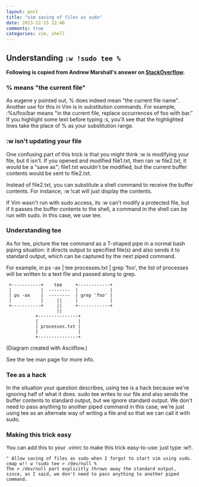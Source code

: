 ```yaml
---
layout: post
title: "vim saving of files as sudo"
date: 2013-12-15 22:40
comments: true
categories: vim, shell
---
```



## Understanding `:w !sudo tee %`

**Following is copied from Andrew Marshall's answer on [StackOverflow](http://stackoverflow.com/questions/2600783/how-does-the-vim-write-with-sudo-trick-work/7078429#7078429).**

### % means "the current file"

As eugene y pointed out, % does indeed mean "the current file name". Another use for this in Vim is in substitution commands. For example, :%s/foo/bar means "in the current file, replace occurrences of foo with bar." If you highlight some text before typing :s, you'll see that the highlighted lines take the place of % as your substitution range.

### :w isn't updating your file

One confusing part of this trick is that you might think :w is modifying your file, but it isn't. If you opened and modified file1.txt, then ran :w file2.txt, it would be a "save as"; file1.txt wouldn't be modified, but the current buffer contents would be sent to file2.txt.

Instead of file2.txt, you can substitute a shell command to receive the buffer contents. For instance, :w !cat will just display the contents.

If Vim wasn't run with sudo access, its :w can't modify a protected file, but if it passes the buffer contents to the shell, a command in the shell can be run with sudo. In this case, we use tee.

### Understanding tee

As for tee, picture the tee command as a T-shaped pipe in a normal bash piping situation: it directs output to specified file(s) and also sends it to standard output, which can be captured by the next piped command.

For example, in ps -ax | tee processes.txt | grep 'foo', the list of processes will be written to a text file and passed along to grep.

     +-----------+    tee     +------------+
     |           |  --------  |            |
     | ps -ax    |  --------  | grep 'foo' |
     |           |     ||     |            |
     +-----------+     ||     +------------+
                       ||   
               +---------------+
               |               |
               | processes.txt |
               |               |
               +---------------+
(Diagram created with Asciiflow.)

See the tee man page for more info.

### Tee as a hack

In the situation your question describes, using tee is a hack because we're ignoring half of what it does. sudo tee writes to our file and also sends the buffer contents to standard output, but we ignore standard output. We don't need to pass anything to another piped command in this case; we're just using tee as an alternate way of writing a file and so that we can call it with sudo.

### Making this trick easy

You can add this to your .vimrc to make this trick easy-to-use: just type :w!!.

```
" Allow saving of files as sudo when I forgot to start vim using sudo.
cmap w!! w !sudo tee > /dev/null %
The > /dev/null part explicitly throws away the standard output, since, as I said, we don't need to pass anything to another piped command.
```

